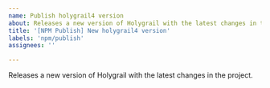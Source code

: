 ```yaml
---
name: Publish holygrail4 version
about: Releases a new version of Holygrail with the latest changes in the project.
title: '[NPM Publish] New holygrail4 version'
labels: 'npm/publish'
assignees: ''

---
```


Releases a new version of Holygrail with the latest changes in the project.